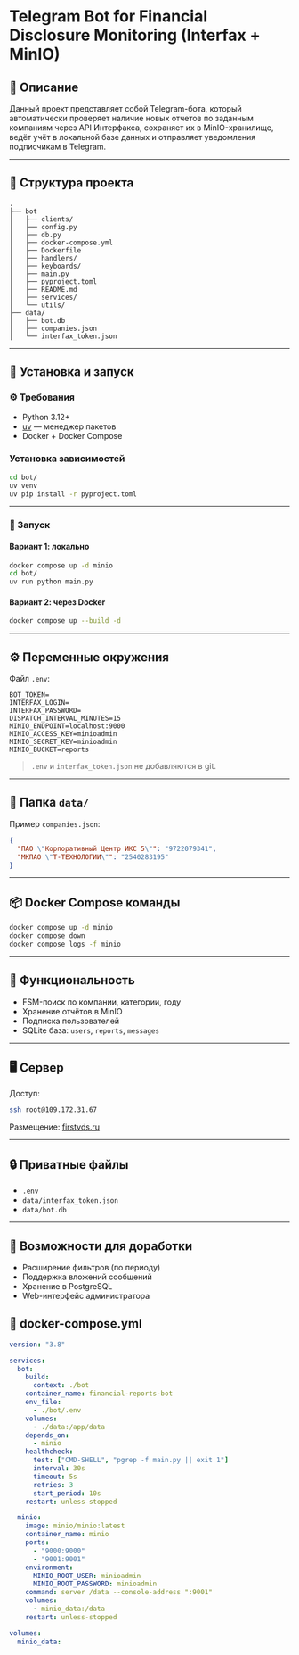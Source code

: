 
# Telegram Bot for Financial Disclosure Monitoring (Interfax + MinIO)

## 📌 Описание

Данный проект представляет собой Telegram-бота, который автоматически проверяет наличие новых отчетов по заданным компаниям через API Интерфакса, сохраняет их в MinIO-хранилище, ведёт учёт в локальной базе данных и отправляет уведомления подписчикам в Telegram.

---

## 📁 Структура проекта

```
.
├── bot
│   ├── clients/
│   ├── config.py
│   ├── db.py
│   ├── docker-compose.yml
│   ├── Dockerfile
│   ├── handlers/
│   ├── keyboards/
│   ├── main.py
│   ├── pyproject.toml
│   ├── README.md
│   ├── services/
│   └── utils/
├── data/
│   ├── bot.db
│   ├── companies.json
│   └── interfax_token.json
```

---

## 🧰 Установка и запуск

### ⚙️ Требования

- Python 3.12+
- [uv](https://github.com/astral-sh/uv) — менеджер пакетов
- Docker + Docker Compose

### Установка зависимостей

```bash
cd bot/
uv venv
uv pip install -r pyproject.toml
```

---

### 🚀 Запуск

#### Вариант 1: локально

```bash
docker compose up -d minio
cd bot/
uv run python main.py
```

#### Вариант 2: через Docker

```bash
docker compose up --build -d
```

---

## ⚙️ Переменные окружения

Файл `.env`:

```
BOT_TOKEN=
INTERFAX_LOGIN=
INTERFAX_PASSWORD=
DISPATCH_INTERVAL_MINUTES=15
MINIO_ENDPOINT=localhost:9000
MINIO_ACCESS_KEY=minioadmin
MINIO_SECRET_KEY=minioadmin
MINIO_BUCKET=reports
```

> `.env` и `interfax_token.json` не добавляются в git.

---

## 📁 Папка `data/`

Пример `companies.json`:

```json
{
  "ПАО \"Корпоративный Центр ИКС 5\"": "9722079341",
  "МКПАО \"Т-ТЕХНОЛОГИИ\"": "2540283195"
}
```

---

## 📦 Docker Compose команды

```bash
docker compose up -d minio
docker compose down
docker compose logs -f minio
```

---

## 🧠 Функциональность

- FSM-поиск по компании, категории, году
- Хранение отчётов в MinIO
- Подписка пользователей
- SQLite база: `users`, `reports`, `messages`

---

## 🖥 Сервер

Доступ:

```bash
ssh root@109.172.31.67
```

Размещение: [firstvds.ru](https://my.firstvds.ru)

---

## 🔒 Приватные файлы

- `.env`
- `data/interfax_token.json`
- `data/bot.db`

---

## 🚀 Возможности для доработки

- Расширение фильтров (по периоду)
- Поддержка вложений сообщений
- Хранение в PostgreSQL
- Web-интерфейс администратора


## 📁 docker-compose.yml

```yaml
version: "3.8"

services:
  bot:
    build:
      context: ./bot
    container_name: financial-reports-bot
    env_file:
      - ./bot/.env
    volumes:
      - ./data:/app/data
    depends_on:
      - minio
    healthcheck:
      test: ["CMD-SHELL", "pgrep -f main.py || exit 1"]
      interval: 30s
      timeout: 5s
      retries: 3
      start_period: 10s
    restart: unless-stopped

  minio:
    image: minio/minio:latest
    container_name: minio
    ports:
      - "9000:9000"
      - "9001:9001"
    environment:
      MINIO_ROOT_USER: minioadmin
      MINIO_ROOT_PASSWORD: minioadmin
    command: server /data --console-address ":9001"
    volumes:
      - minio_data:/data
    restart: unless-stopped

volumes:
  minio_data:
```